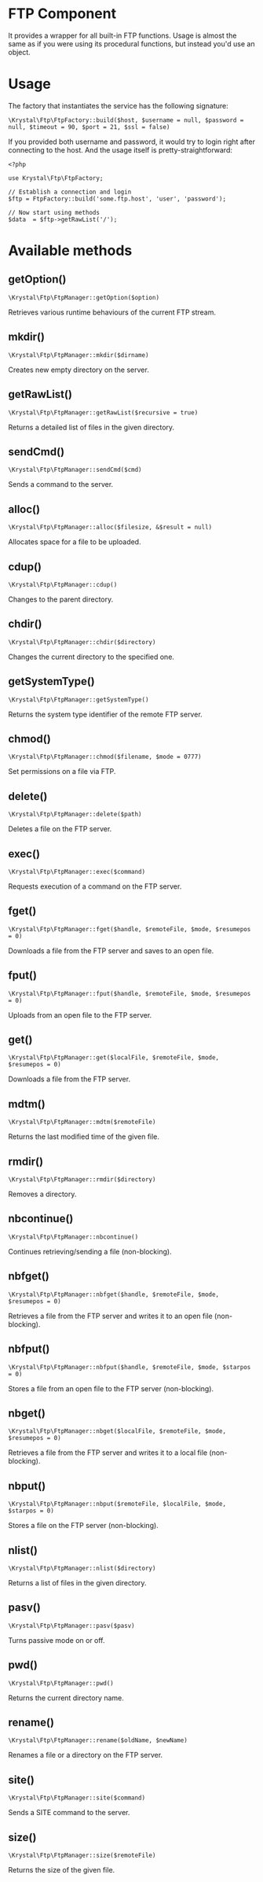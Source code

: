 FTP Component
=============

It provides a wrapper for all built-in FTP functions. Usage is almost the same as if you were using its procedural functions, but instead you'd use an object.

# Usage

The factory that instantiates the service has the following signature:

`\Krystal\Ftp\FtpFactory::build($host, $username = null, $password = null, $timeout = 90, $port = 21, $ssl = false)`

If you provided both username and password, it would try to login right after connecting to the host. And the usage itself is pretty-straightforward: 

    <?php
    
    use Krystal\Ftp\FtpFactory;
    
    // Establish a connection and login
    $ftp = FtpFactory::build('some.ftp.host', 'user', 'password');
    
    // Now start using methods
    $data  = $ftp->getRawList('/');

# Available methods

## getOption()

    \Krystal\Ftp\FtpManager::getOption($option)

Retrieves various runtime behaviours of the current FTP stream.

## mkdir()

    \Krystal\Ftp\FtpManager::mkdir($dirname)

Creates new empty directory on the server.

## getRawList()

    \Krystal\Ftp\FtpManager::getRawList($recursive = true)

Returns a detailed list of files in the given directory.

## sendCmd()

    \Krystal\Ftp\FtpManager::sendCmd($cmd)

Sends a command to the server.

## alloc()

    \Krystal\Ftp\FtpManager::alloc($filesize, &$result = null)

Allocates space for a file to be uploaded.

## cdup()

    \Krystal\Ftp\FtpManager::cdup()

Changes to the parent directory.

## chdir()

    \Krystal\Ftp\FtpManager::chdir($directory)

Changes the current directory to the specified one.

## getSystemType()

    \Krystal\Ftp\FtpManager::getSystemType()

Returns the system type identifier of the remote FTP server.

## chmod()

    \Krystal\Ftp\FtpManager::chmod($filename, $mode = 0777)

Set permissions on a file via FTP.

## delete()

    \Krystal\Ftp\FtpManager::delete($path)

Deletes a file on the FTP server.

## exec()

    \Krystal\Ftp\FtpManager::exec($command)

Requests execution of a command on the FTP server.

## fget()

    \Krystal\Ftp\FtpManager::fget($handle, $remoteFile, $mode, $resumepos = 0)

Downloads a file from the FTP server and saves to an open file.

## fput()

    \Krystal\Ftp\FtpManager::fput($handle, $remoteFile, $mode, $resumepos = 0)

Uploads from an open file to the FTP server.

## get()

    \Krystal\Ftp\FtpManager::get($localFile, $remoteFile, $mode, $resumepos = 0)

Downloads a file from the FTP server.

## mdtm()

    \Krystal\Ftp\FtpManager::mdtm($remoteFile)

Returns the last modified time of the given file.

## rmdir()

    \Krystal\Ftp\FtpManager::rmdir($directory)

Removes a directory.

## nbcontinue()

    \Krystal\Ftp\FtpManager::nbcontinue()

Continues retrieving/sending a file (non-blocking).

## nbfget()

    \Krystal\Ftp\FtpManager::nbfget($handle, $remoteFile, $mode, $resumepos = 0)

Retrieves a file from the FTP server and writes it to an open file (non-blocking).

## nbfput()

    \Krystal\Ftp\FtpManager::nbfput($handle, $remoteFile, $mode, $starpos = 0)

Stores a file from an open file to the FTP server (non-blocking).

## nbget()

    \Krystal\Ftp\FtpManager::nbget($localFile, $remoteFile, $mode, $resumepos = 0)

Retrieves a file from the FTP server and writes it to a local file (non-blocking).

## nbput()

    \Krystal\Ftp\FtpManager::nbput($remoteFile, $localFile, $mode, $starpos = 0)

Stores a file on the FTP server (non-blocking).

## nlist()

    \Krystal\Ftp\FtpManager::nlist($directory)

Returns a list of files in the given directory.

## pasv()

    \Krystal\Ftp\FtpManager::pasv($pasv)

Turns passive mode on or off.

## pwd()

    \Krystal\Ftp\FtpManager::pwd()

Returns the current directory name.

## rename()

    \Krystal\Ftp\FtpManager::rename($oldName, $newName)

Renames a file or a directory on the FTP server.

## site()

    \Krystal\Ftp\FtpManager::site($command)

Sends a SITE command to the server.

## size()

    \Krystal\Ftp\FtpManager::size($remoteFile)

Returns the size of the given file.
